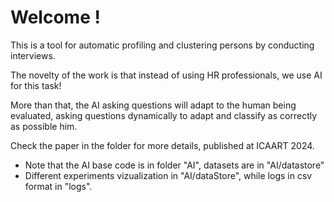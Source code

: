 # Welcome !

This is a tool for automatic profiling and clustering persons by conducting interviews.

The novelty of the work is that instead of using HR professionals, we use AI for this task!

More than that, the AI asking questions will adapt to the human being evaluated, asking questions dynamically to adapt and classify as correctly as possible him.

Check the paper in the folder for more details, published at ICAART 2024.


* Note that the AI base code is in folder "AI", datasets are in "AI/datastore"
* Different experiments vizualization in "AI/dataStore", while logs in csv format in "logs".

